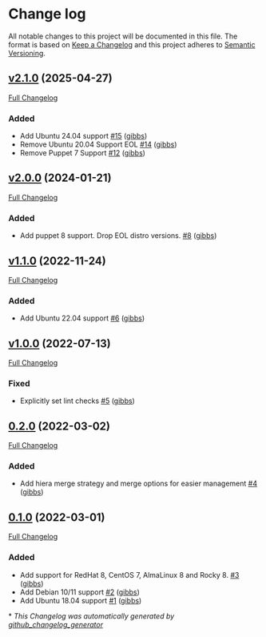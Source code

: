 # Change log

All notable changes to this project will be documented in this file. The format is based on [Keep a Changelog](http://keepachangelog.com/en/1.0.0/) and this project adheres to [Semantic Versioning](http://semver.org).

## [v2.1.0](https://github.com/gibbs/puppet-login_defs/tree/v2.1.0) (2025-04-27)

[Full Changelog](https://github.com/gibbs/puppet-login_defs/compare/v2.0.0...v2.1.0)

### Added

- Add Ubuntu 24.04 support [\#15](https://github.com/gibbs/puppet-login_defs/pull/15) ([gibbs](https://github.com/gibbs))
- Remove Ubuntu 20.04 Support EOL [\#14](https://github.com/gibbs/puppet-login_defs/pull/14) ([gibbs](https://github.com/gibbs))
- Remove Puppet 7 Support [\#12](https://github.com/gibbs/puppet-login_defs/pull/12) ([gibbs](https://github.com/gibbs))

## [v2.0.0](https://github.com/gibbs/puppet-login_defs/tree/v2.0.0) (2024-01-21)

[Full Changelog](https://github.com/gibbs/puppet-login_defs/compare/v1.1.0...v2.0.0)

### Added

- Add puppet 8 support. Drop EOL distro versions. [\#8](https://github.com/gibbs/puppet-login_defs/pull/8) ([gibbs](https://github.com/gibbs))

## [v1.1.0](https://github.com/gibbs/puppet-login_defs/tree/v1.1.0) (2022-11-24)

[Full Changelog](https://github.com/gibbs/puppet-login_defs/compare/v1.0.0...v1.1.0)

### Added

- Add Ubuntu 22.04 support [\#6](https://github.com/gibbs/puppet-login_defs/pull/6) ([gibbs](https://github.com/gibbs))

## [v1.0.0](https://github.com/gibbs/puppet-login_defs/tree/v1.0.0) (2022-07-13)

[Full Changelog](https://github.com/gibbs/puppet-login_defs/compare/0.2.0...v1.0.0)

### Fixed

- Explicitly set lint checks [\#5](https://github.com/gibbs/puppet-login_defs/pull/5) ([gibbs](https://github.com/gibbs))

## [0.2.0](https://github.com/gibbs/puppet-login_defs/tree/0.2.0) (2022-03-02)

[Full Changelog](https://github.com/gibbs/puppet-login_defs/compare/0.1.0...0.2.0)

### Added

- Add hiera merge strategy and merge options for easier management [\#4](https://github.com/gibbs/puppet-login_defs/pull/4) ([gibbs](https://github.com/gibbs))

## [0.1.0](https://github.com/gibbs/puppet-login_defs/tree/0.1.0) (2022-03-01)

[Full Changelog](https://github.com/gibbs/puppet-login_defs/compare/30e39f3b39dcce5c65e34fd69e12e43e6340b4a1...0.1.0)

### Added

- Add support for RedHat 8, CentOS 7, AlmaLinux 8 and Rocky 8. [\#3](https://github.com/gibbs/puppet-login_defs/pull/3) ([gibbs](https://github.com/gibbs))
- Add Debian 10/11 support [\#2](https://github.com/gibbs/puppet-login_defs/pull/2) ([gibbs](https://github.com/gibbs))
- Add Ubuntu 18.04 support [\#1](https://github.com/gibbs/puppet-login_defs/pull/1) ([gibbs](https://github.com/gibbs))



\* *This Changelog was automatically generated by [github_changelog_generator](https://github.com/github-changelog-generator/github-changelog-generator)*
